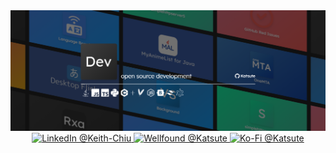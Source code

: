 <div align="center">
    <a href="https://github.com/KatsuteDev">
        <img alt="banner" src="https://raw.githubusercontent.com/KatsuteDev/.github/main/banner/banner.png">
    </a>
    <br>
    <a href="https://www.linkedin.com/in/keith-chiu">
        <img alt="LinkedIn @Keith-Chiu" src="https://img.shields.io/static/v1?label=&message=LinkedIn&style=for-the-badge&logo=LinkedIn&color=0A66C2&logoColor=white">
    </a>
    <a href="https://wellfound.com/u/katsute">
        <img alt="Wellfound @Katsute" src="https://img.shields.io/static/v1?label=&message=Wellfound&style=for-the-badge&color=000000&logoColor=white&logo=wellfound">
    </a>
    <a href="https://ko-fi.com/katsute">
        <img alt="Ko-Fi @Katsute" src="https://img.shields.io/static/v1?label=&message=Ko-fi&style=for-the-badge&logo=KoFi&color=FF5E5B&logoColor=white">
    </a>
</div>
